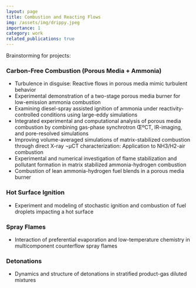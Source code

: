 ```yaml
---
layout: page
title: Combustion and Reacting Flows
img: /assets/img/drippy.jpeg
importance: 1
category: work
related_publications: true
---
```


Brainstorming for projects:

### Carbon-Free Combustion (Porous Media + Ammonia)
- Turbulence in disguise: Reactive flows in porous media mimic turbulent behavior
- Experimental demonstration of a two-stage porous media burner for low-emission ammonia combustion
- Examining diesel-spray assisted ignition of ammonia under reactivity-controlled conditions using large-eddy simulations
- Integrated experimental and computational analysis of porous media combustion by combining gas-phase synchrotron ŒºCT, IR-imaging, and pore-resolved simulations
- Improving volume-averaged simulations of matrix-stabilized combustion through direct X-ray ¬µCT characterization: Application to NH3/H2-air combustion
- Experimental and numerical investigation of flame stabilization and pollutant formation in matrix stabilized ammonia-hydrogen combustion
- Combustion of lean ammonia-hydrogen fuel blends in a porous media burner

### Hot Surface Ignition
- Experiment and modeling of stochastic ignition and combustion of fuel droplets impacting a hot surface

### Spray Flames
- Interaction of preferential evaporation and low-temperature chemistry in multicomponent counterflow spray flames

### Detonations
- Dynamics and structure of detonations in stratified product-gas diluted mixtures